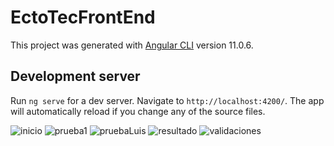 # EctoTecFrontEnd

This project was generated with [Angular CLI](https://github.com/angular/angular-cli) version 11.0.6.

## Development server

Run `ng serve` for a dev server. Navigate to `http://localhost:4200/`. The app will automatically reload if you change any of the source files.


![inicio](https://user-images.githubusercontent.com/53633298/114794174-838e8780-9d51-11eb-8baa-ccb11b2f24ee.png)
![prueba1](https://user-images.githubusercontent.com/53633298/114794177-84271e00-9d51-11eb-9401-1a3316534d69.png)
![pruebaLuis](https://user-images.githubusercontent.com/53633298/114794178-84bfb480-9d51-11eb-8225-2919b9ccd4d0.png)
![resultado](https://user-images.githubusercontent.com/53633298/114794179-85584b00-9d51-11eb-8a12-f683518cfdfc.png)
![validaciones](https://user-images.githubusercontent.com/53633298/114794180-85584b00-9d51-11eb-94f6-18c09cde14ef.png)
